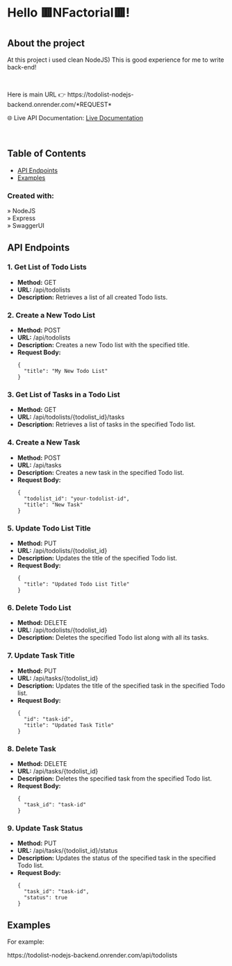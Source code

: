 <h1>Hello 🟥NFactorial🟥!</h1>
<h2>About the project</h2>

  <p>
    At this project i used clean NodeJS)
    This is good experience for me to write back-end!
  </p>

  <br>
<p>
  Here is main URL 👉 https://todolist-nodejs-backend.onrender.com/*REQUEST*
</p>


🌐 Live API Documentation: <a href='https://todolist-nodejs-backend.onrender.com/api-docs/'>Live Documentation</a>

<br>

## Table of Contents

- [API Endpoints](#api-endpoints)
- [Examples](#examples)
    <br>


<h3>Created with:</h3>

» NodeJS <br>
» Express <br>
» SwaggerUI <br>




   <h2 id="api-endpoints">API Endpoints</h2>

   <h3>1. Get List of Todo Lists</h3>
    <ul>
        <li><strong>Method:</strong> GET</li>
        <li><strong>URL:</strong> /api/todolists</li>
        <li><strong>Description:</strong> Retrieves a list of all created Todo lists.</li>
    </ul>

  <h3>2. Create a New Todo List</h3>
    <ul>
        <li><strong>Method:</strong> POST</li>
        <li><strong>URL:</strong> /api/todolists</li>
        <li><strong>Description:</strong> Creates a new Todo list with the specified title.</li>
        <li><strong>Request Body:</strong>
            <pre><code>{
  "title": "My New Todo List"
}</code></pre>
        </li>
    </ul>

   <h3>3. Get List of Tasks in a Todo List</h3>
    <ul>
        <li><strong>Method:</strong> GET</li>
        <li><strong>URL:</strong> /api/todolists/{todolist_id}/tasks</li>
        <li><strong>Description:</strong> Retrieves a list of tasks in the specified Todo list.</li>
    </ul>

  <h3>4. Create a New Task</h3>
    <ul>
        <li><strong>Method:</strong> POST</li>
        <li><strong>URL:</strong> /api/tasks</li>
        <li><strong>Description:</strong> Creates a new task in the specified Todo list.</li>
        <li><strong>Request Body:</strong>
            <pre><code>{
  "todolist_id": "your-todolist-id",
  "title": "New Task"
}</code></pre>
        </li>
    </ul>

   <h3>5. Update Todo List Title</h3>
    <ul>
        <li><strong>Method:</strong> PUT</li>
        <li><strong>URL:</strong> /api/todolists/{todolist_id}</li>
        <li><strong>Description:</strong> Updates the title of the specified Todo list.</li>
        <li><strong>Request Body:</strong>
            <pre><code>{
  "title": "Updated Todo List Title"
}</code></pre>
        </li>
    </ul>

  <h3>6. Delete Todo List</h3>
    <ul>
        <li><strong>Method:</strong> DELETE</li>
        <li><strong>URL:</strong> /api/todolists/{todolist_id}</li>
        <li><strong>Description:</strong> Deletes the specified Todo list along with all its tasks.</li>
    </ul>

  <h3>7. Update Task Title</h3>
    <ul>
        <li><strong>Method:</strong> PUT</li>
        <li><strong>URL:</strong> /api/tasks/{todolist_id}</li>
        <li><strong>Description:</strong> Updates the title of the specified task in the specified Todo list.</li>
        <li><strong>Request Body:</strong>
            <pre><code>{
  "id": "task-id",
  "title": "Updated Task Title"
}</code></pre>
        </li>
    </ul>

   <h3>8. Delete Task</h3>
    <ul>
        <li><strong>Method:</strong> DELETE</li>
        <li><strong>URL:</strong> /api/tasks/{todolist_id}</li>
        <li><strong>Description:</strong> Deletes the specified task from the specified Todo list.</li>
        <li><strong>Request Body:</strong>
            <pre><code>{
  "task_id": "task-id"
}</code></pre>
        </li>
    </ul>

   <h3>9. Update Task Status</h3>
    <ul>
        <li><strong>Method:</strong> PUT</li>
        <li><strong>URL:</strong> /api/tasks/{todolist_id}/status</li>
        <li><strong>Description:</strong> Updates the status of the specified task in the specified Todo list.</li>
        <li><strong>Request Body:</strong>
            <pre><code>{
  "task_id": "task-id",
  "status": true
}</code></pre>
        </li>
    </ul>

  <h2 id="examples">Examples</h2>
    <p>For example:   </p>
    <p>https://todolist-nodejs-backend.onrender.com/api/todolists</p>
